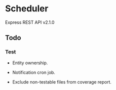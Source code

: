 # Scheduler

Express REST API v2.1.0

## Todo

### Test

- Entity ownership.

- Notification cron job.

- Exclude non-testable files from coverage report.
